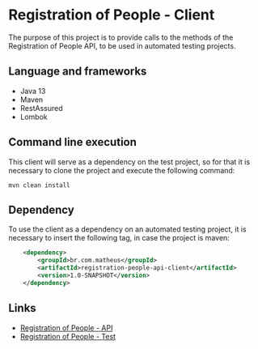 # Registration of People - Client

The purpose of this project is to provide calls to the methods of the Registration of People API, to be used in automated testing projects.

## Language and frameworks

- Java 13
- Maven
- RestAssured
- Lombok

## Command line execution

This client will serve as a dependency on the test project, so for that it is necessary to clone the project and execute the following command:

```shell script
mvn clean install
```

## Dependency

To use the client as a dependency on an automated testing project, it is necessary to insert the following tag, in case the project is maven:

```xml
    <dependency>
        <groupId>br.com.matheus</groupId>
        <artifactId>registration-people-api-client</artifactId>
        <version>1.0-SNAPSHOT</version>
    </dependency>
```

## Links

- [Registration of People - API](https://github.com/Matheeusb/registration-people-api)
- [Registration of People - Test](https://github.com/Matheeusb/registration-people-api-test)
